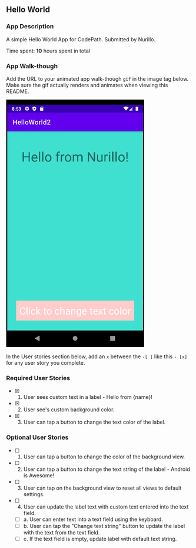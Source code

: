 ## Hello World

### App Description
A simple Hello World App for CodePath.
Submitted by Nurillo.

Time spent: **10** hours spent in total

### App Walk-though
Add the URL to your animated app walk-though `gif` in the image tag below. Make sure the gif actually renders and animates when viewing this README. 

<img src='my_walkthrough.gif' title='Video Walkthrough' width='' alt='Video Walkthrough' />

In the User stories section below, add an `x` between the `-[ ]` like this `- [x]` for any user story you complete. 
### Required User Stories
- [x] 1. User sees custom text in a label - Hello from {name}!
- [x] 2. User see's custom background color.
- [x] 3. User can tap a button to change the text color of the label.

### Optional User Stories
- [ ] 1. User can tap a button to change the color of the background view.  
- [ ] 2. User can tap a button to change the text string of the label - Android is Awesome!  
- [ ] 3. User can tap on the background view to reset all views to default settings.  
- [ ] 4. User can update the label text with custom text entered into the text field.  
   - [ ] a. User can enter text into a text field using the keyboard.  
   - [ ] b. User can tap the "Change text string" button to update the label with the text from the text field.  
   - [ ] c. If the text field is empty, update label with default text string.  

